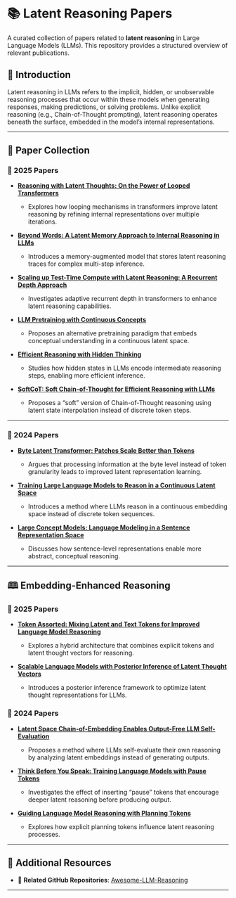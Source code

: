 # 📚 Latent Reasoning Papers

A curated collection of papers related to **latent reasoning** in Large Language Models (LLMs). This repository provides a structured overview of relevant publications.

## 📌 Introduction

Latent reasoning in LLMs refers to the implicit, hidden, or unobservable reasoning processes that occur within these models when generating responses, making predictions, or solving problems. Unlike explicit reasoning (e.g., Chain-of-Thought prompting), latent reasoning operates beneath the surface, embedded in the model’s internal representations.

---

## 📂 **Paper Collection**

### **🔹 2025 Papers**


- **[Reasoning with Latent Thoughts: On the Power of Looped Transformers](https://arxiv.org/abs/2502.17416)**  
  - Explores how looping mechanisms in transformers improve latent reasoning by refining internal representations over multiple iterations.

- **[Beyond Words: A Latent Memory Approach to Internal Reasoning in LLMs](https://arxiv.org/pdf/2502.21030)**  
  - Introduces a memory-augmented model that stores latent reasoning traces for complex multi-step inference.

- **[Scaling up Test-Time Compute with Latent Reasoning: A Recurrent Depth Approach](https://arxiv.org/abs/2502.05171)**  
  - Investigates adaptive recurrent depth in transformers to enhance latent reasoning capabilities.

- **[LLM Pretraining with Continuous Concepts](https://arxiv.org/pdf/2502.08524)**  
  - Proposes an alternative pretraining paradigm that embeds conceptual understanding in a continuous latent space.

- **[Efficient Reasoning with Hidden Thinking](https://arxiv.org/pdf/2501.19201)**  
  - Studies how hidden states in LLMs encode intermediate reasoning steps, enabling more efficient inference.

- **[SoftCoT: Soft Chain-of-Thought for Efficient Reasoning with LLMs](https://arxiv.org/pdf/2502.12134)**  
  - Proposes a “soft” version of Chain-of-Thought reasoning using latent state interpolation instead of discrete token steps.

---

### **🔹 2024 Papers**


- **[Byte Latent Transformer: Patches Scale Better than Tokens](https://arxiv.org/pdf/2412.09871)**  
  - Argues that processing information at the byte level instead of token granularity leads to improved latent representation learning.

- **[Training Large Language Models to Reason in a Continuous Latent Space](https://arxiv.org/abs/2412.06769)**  
  - Introduces a method where LLMs reason in a continuous embedding space instead of discrete token sequences.

- **[Large Concept Models: Language Modeling in a Sentence Representation Space](https://ai.meta.com/research/publications/large-concept-models-language-modeling-in-a-sentence-representation-space/)**  
  - Discusses how sentence-level representations enable more abstract, conceptual reasoning.

---

## 🕮 **Embedding-Enhanced Reasoning**

### **🔹 2025 Papers**
- **[Token Assorted: Mixing Latent and Text Tokens for Improved Language Model Reasoning](https://arxiv.org/pdf/2502.03275)**  
  - Explores a hybrid architecture that combines explicit tokens and latent thought vectors for reasoning.

- **[Scalable Language Models with Posterior Inference of Latent Thought Vectors](https://arxiv.org/pdf/2502.01567)**  
  - Introduces a posterior inference framework to optimize latent thought representations for LLMs.

### **🔹 2024 Papers**
- **[Latent Space Chain-of-Embedding Enables Output-Free LLM Self-Evaluation](https://arxiv.org/pdf/2410.13640v1)**  
  - Proposes a method where LLMs self-evaluate their own reasoning by analyzing latent embeddings instead of generating outputs.

- **[Think Before You Speak: Training Language Models with Pause Tokens](https://arxiv.org/pdf/2310.02226)**  
  - Investigates the effect of inserting “pause” tokens that encourage deeper latent reasoning before producing output.

- **[Guiding Language Model Reasoning with Planning Tokens](https://arxiv.org/pdf/2310.05707)**  
  - Explores how explicit planning tokens influence latent reasoning processes.

---

## 📑 **Additional Resources**
- 🔗 **Related GitHub Repositories**: [Awesome-LLM-Reasoning](https://github.com/atfortes/Awesome-LLM-Reasoning)

---
